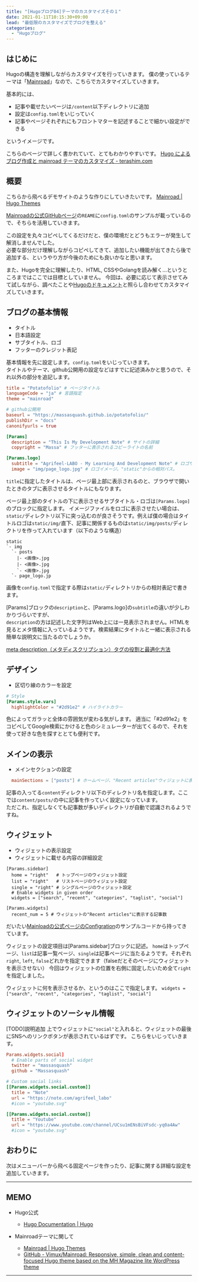 ```yaml
---
title: "[Hugoブログ04]テーマのカスタマイズその１"
date: 2021-01-11T10:15:30+09:00
lead: "最低限のカスタマイズでブログを整える"
categories:
  - "Hugoブログ"
---
```


## はじめに
Hugoの構造を理解しながらカスタマイズを行っていきます。
僕の使っているテーマは「[Mainroad](https://github.com/vimux/mainroad/)」なので、こちらでカスタマイズしていきます。

基本的には、

- 記事や載せたいページは`/content`以下ディレクトリに追加
- 設定は`config.toml`をいじっていく
- 記事やページそれぞれにもフロントマターを記述することで細かい設定ができる

というイメージです。

こちらのページで詳しく書かれていて、とてもわかりやすいです。
[Hugo によるブログ作成と mainroad テーマのカスタマイズ - terashim.com](https://terashim.com/posts/create-hugo-blog-and-customize-mainroad-theme/)

## 概要
こちらから飛べるデモサイトのような作りにしていきたいです。
[Mainroad | Hugo Themes](https://themes.gohugo.io/mainroad/)

[Mainroadの公式GitHubページ](https://github.com/vimux/mainroad/#Configuration)の`REAME`に`config.toml`のサンプルが載っているので、そちらを活用していきます。


この設定を丸々コピペしてくるだけだと、僕の環境だとどうもエラーが発生して解消しませんでした。  
必要な部分だけ理解しながらコピペしてきて、追加したい機能が出てきたら後で追加する、というやり方が今後のためにも良いかなと思います。

また、Hugoを完全に理解したり、HTML, CSSやGolangを読み解く…というところまではここでは目標としていません。
今回は、必要に応じて表示させてみて試しながら、調べたことや[Hugoのドキュメント](https://gohugo.io/documentation/)と照らし合わせてカスタマイズしていきます。

## ブログの基本情報
- タイトル
- 日本語設定
- サブタイトル、ロゴ
- フッターのクレジット表記

基本情報を先に設定します。`config.toml`をいじっていきます。  
タイトルやテーマ、github公開用の設定などはすでに記述済みかと思うので、それ以外の部分を追記します。

```toml
title = "Potatofolio" # ページタイトル
languageCode = "ja" # 言語指定
theme = "mainroad"

# github公開用
baseurl = "https://massasquash.github.io/potatofolio/"
publishDir = "docs"
canonifyurls = true

[Params]
  description = "This Is My Development Note" # サイトの詳細
  copyright = "Massa" # フッターに表示されるコピーライトの名前

[Params.logo]
  subtitle = "Agrifeel-LABO - My Learning And Development Note" # ロゴサブタイトル。最上部に表示
  image = "img/page_logo.jpg" # ロゴイメージ。"static"からの相対パス。
```

`title`に指定したタイトルは、ページ最上部に表示されるのと、ブラウザで開いたときのタブに表示させるタイトルにもなります。

ページ最上部のタイトルの下に表示させるサブタイトル・ロゴは`[Params.logo]`のブロックに指定します。
イメージファイルをロゴに表示させたい場合は、`static/`ディレクトリ以下に突っ込むのが良さそうです。例えば僕の場合はタイトルロゴは`static/img/`直下、記事に関係するものは`static/img/posts/`ディレクトリを作って入れています（以下のような構造）
```
static
`- img
  `- posts
    |- <画像>.jpg
    |- <画像>.jpg
    `- <画像>.jpg
  `- page_logo.jp
```

画像を`config.toml`で指定する際は`static/`ディレクトリからの相対表記で書きます。

[Params]ブロックの`description`と、[Params.logo]の`subtitle`の違いが少しわかりづらいですが、   
`description`の方は記述した文字列はWeb上には一見表示されません。HTMLを見るとメタ情報に入っているようです。検索結果にタイトルと一緒に表示される簡単な説明文に当たるのでしょうか。

[meta description（メタディスクリプション）タグの役割と最適化方法](https://bazubu.com/how-to-optimize-meta-description-26891.html)


## デザイン
- 区切り線のカラーを設定

```config.toml
# Style
[Params.style.vars]
  highlightColor = "#2d91e2" # ハイライトカラー
```

色によってガラッと全体の雰囲気が変わる気がします。
適当に「#2d91e2」をコピペしてGoogle検索にかけると色のシミュレーターが出てくるので、それを使って好きな色を探すととても便利です。


## メインの表示
- メインセクションの設定

```config.toml
  mainSections = ["posts"] # ホームページ、"Recent articles"ウィジェットに表示させる内容
```

記事の入ってる`content`ディレクトリ以下のディレクトリ名を指定します。ここでは`content/posts/`の中に記事を作っていく設定になっています。  
ただこれ、指定しなくても記事数が多いディレクトリが自動で認識されるようですね。


## ウィジェット
- ウィジェットの表示設定
- ウィジェットに載せる内容の詳細設定

```
[Params.sidebar]
  home = "right"   # トップページのウィジェット設定
  list = "right"   # リストページのウィジェット設定
  single = "right" # シングルページのウィジェット設定
  # Enable widgets in given order
  widgets = ["search", "recent", "categories", "taglist", "social"]

[Params.widgets]
  recent_num = 5 # ウィジェットの"Recent articles"に表示する記事数
```

だいたい[Mainloadの公式ページのConfigration](https://github.com/vimux/mainroad/#Configuration)のサンプルコードから持ってきています。

ウィジェットの設定項目は[Params.sidebar]ブロックに記述。
`home`はトップページ、`list`は記事一覧ページ、`single`は記事ページに当たるようです。それぞれ`right`, `left`, `false`どれかを指定できます（falseだとそのページにウィジェットを表示させない）
今回はウィジェットの位置を右側に固定したいため全て`right`を指定しました。

ウィジェットに何を表示させるか、というのはここで指定します。
`widgets = ["search", "recent", "categories", "taglist", "social"]`

## ウィジェットのソーシャル情報
[TODO]説明追加
上でウィジェットに`"social"`と入れると、ウィジェットの最後にSNSへのリンクボタンが表示されているはずです。
こちらをいじっていきます。


```config.toml
Params.widgets.social]
  # Enable parts of social widget
  twitter = "massasquash"
  github = "Massasquash"

# Custom social links
[[Params.widgets.social.custom]]
  title = "Note"
  url = "https://note.com/agrifeel_labo"
  #icon = "youtube.svg"

[[Params.widgets.social.custom]]
  title = "Youtube"
  url = "https://www.youtube.com/channel/UCsu1mENsBiVFsdc-yq0a4Aw"
  #icon = "youtube.svg"
```


## おわりに
次はメニューバーから飛べる固定ページを作ったり、記事に関する詳細な設定を追加していきます。

---
## MEMO
- Hugo公式
  - [Hugo Documentation | Hugo](https://gohugo.io/documentation/)

- Mainroadテーマに関して
  - [Mainroad | Hugo Themes](https://themes.gohugo.io/mainroad/)
  - [GitHub - Vimux/Mainroad: Responsive, simple, clean and content-focused Hugo theme based on the MH Magazine lite WordPress theme](https://github.com/vimux/mainroad/)
---